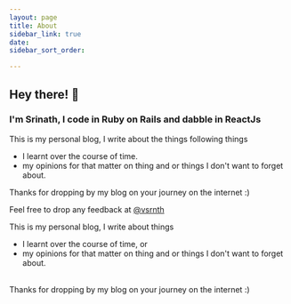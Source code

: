 ```yaml
---
layout: page
title: About
sidebar_link: true
date: 
sidebar_sort_order: 

---
```


## Hey there! 👋
### I'm Srinath, I code in Ruby on Rails and dabble in ReactJs




This is my personal blog, I write about the things following things
  - I learnt over the course of time.
  - my opinions for that matter on thing and or things I don't want to forget about.

Thanks for dropping by my blog on your journey on the internet :)

Feel free to drop any feedback at [@vsrnth](https://twitter.com/vsrnth)

<div class="message">

This is my personal blog, I write about things 
  - I learnt over the course of time, or 
  - my opinions for that matter on thing and or things I don't want to forget about.
<br>
Thanks for dropping by my blog on your journey on the internet :)

</div>

